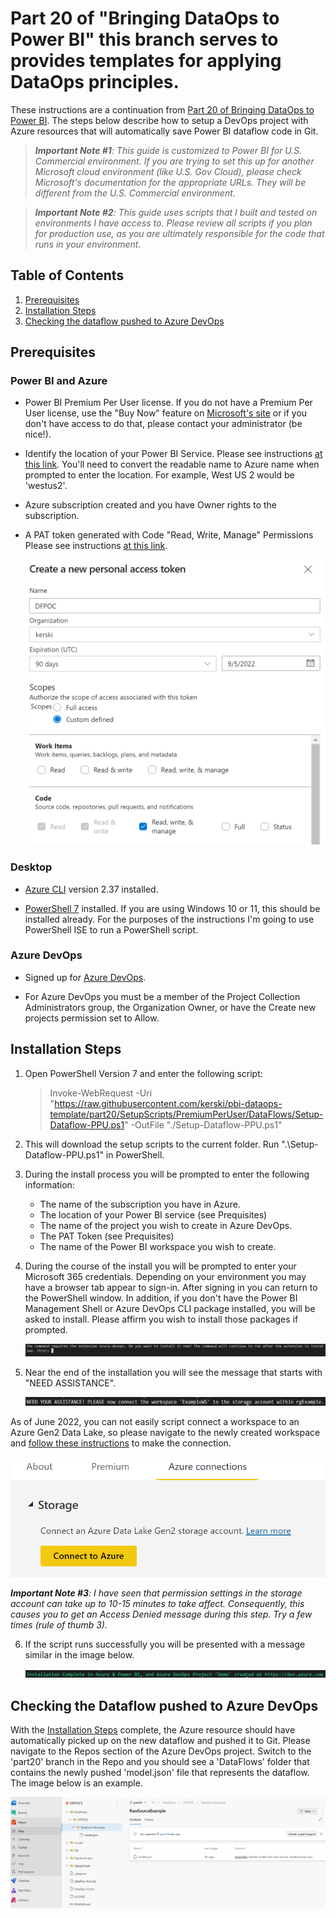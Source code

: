 # Part 20 of "Bringing DataOps to Power BI" this branch serves to provides templates for applying DataOps principles.

These instructions are a continuation from <a href="https://www.kerski.tech/bringing-dataops-to-power-bi-part20/" target="_blank">Part 20 of Bringing DataOps to Power BI</a>.  The steps below describe how to setup a DevOps project with Azure resources that will automatically save Power BI dataflow code in Git.

> ***Important Note #1**: This guide is customized to Power BI for U.S. Commercial environment. If you are trying to set this up for another Microsoft cloud environment (like U.S. Gov Cloud), please check Microsoft's documentation for the appropriate URLs. They will be different from the U.S. Commercial environment.*

> ***Important Note #2**: This guide uses scripts that I built and tested on environments I have access to. Please review all scripts if you plan for production use, as you are ultimately responsible for the code that runs in your environment.*

## Table of Contents

1. [Prerequisites](#Prerequisites)
1. [Installation Steps](#Installation-Steps)
1. [Checking the dataflow pushed to Azure DevOps
](#Checking-the-dataflow-pushed-to-Azure-DevOps)

## Prerequisites

### Power BI and Azure
-   Power BI Premium Per User license. If you do not have a Premium Per User license, use the "Buy Now" feature on <a href="https://docs.microsoft.com/en-us/power-bi/admin/service-premium-per-user-faq" target="_blank">Microsoft's site</a> or if you don't have access to do that, please contact your administrator (be nice!).

-  Identify the location of your Power BI Service. Please see instructions <a href="https://docs.microsoft.com/en-us/power-bi/admin/service-admin-where-is-my-tenant-located" target="_blank">at this link</a>.  You'll need to convert the readable name to Azure name when prompted to enter the location.  For example, West US 2 would be 'westus2'.

-   Azure subscription created and you have Owner rights to the subscription.

- A PAT token generated with Code "Read, Write, Manage" Permissions  Please see instructions <a href="https://docs.microsoft.com/en-us/azure/devops/organizations/accounts/use-personal-access-tokens-to-authenticate?view=azure-devops&tabs=Windows#create-a-pat" target="_blank">at this link</a>.

    ![Example to PAT Token](./images/part20-PAT.PNG)

### Desktop

-  <a href="https://docs.microsoft.com/en-us/cli/azure/install-azure-cli" target="_blank">Azure CLI</a> version 2.37 installed.

-  <a href="https://docs.microsoft.com/en-us/powershell/scripting/install/installing-powershell-on-windows?view=powershell-7.2" target="_blank">PowerShell 7</a> installed.  If you are using Windows 10 or 11, this should be installed already. For the purposes of the instructions I'm going to use PowerShell ISE to run a PowerShell script. 

### Azure DevOps

-  Signed up for <a href="https://docs.microsoft.com/en-us/azure/devops/user-guide/sign-up-invite-teammates?view=azure-devops" target="_blank">Azure DevOps</a>.

- For Azure DevOps you must be a member of the Project Collection Administrators group, the Organization Owner, or have the Create new projects permission set to Allow. 

## Installation Steps

1. Open PowerShell Version 7 and enter the following script:
    > Invoke-WebRequest -Uri "https://raw.githubusercontent.com/kerski/pbi-dataops-template/part20/SetupScripts/PremiumPerUser/DataFlows/Setup-Dataflow-PPU.ps1" -OutFile "./Setup-Dataflow-PPU.ps1"
    
1. This will download the setup scripts to the current folder.  Run ".\Setup-Dataflow-PPU.ps1" in PowerShell.

1. During the install process you will be prompted to enter the following information:

    - The name of the subscription you have in Azure.
    - The location of your Power BI service (see Prequisites)
    - The name of the project you wish to create in Azure DevOps. 
    - The PAT Token (see Prequisites)
    - The name of the Power BI workspace you wish to create.

1. During the course of the install you will be prompted to enter your Microsoft 365 credentials. Depending on your environment you may have a browser tab appear to sign-in. After signing in you can return to the PowerShell window. In addition, if you don't have the Power BI Management Shell or Azure DevOps CLI package installed, you will be asked to install.  Please affirm you wish to install those packages if prompted.

    ![Prompt to install azure devops cli](./images/part5-devops-cli-install.PNG)

1. Near the end of the installation you will see the message that starts with "NEED ASSISTANCE".

    ![Screenshot of manual step required](./images/part20-help-please.PNG)

As of June 2022, you can not easily script connect a workspace to an Azure Gen2 Data Lake, so please navigate to the newly created workspace and <a href="https://docs.microsoft.com/en-us/power-bi/transform-model/dataflows/dataflows-azure-data-lake-storage-integration#prerequisites" target="_blank">follow these instructions</a> to make the connection.

   ![Screenshot of linking workspace to Azure storage](./images/part20-connect-workspace.PNG)


***Important Note #3**: I have seen that permission settings in the storage account can take up to 10-15 minutes to take affect.  Consequently, this causes you to get an Access Denied message during this step.  Try a few times (rule of thumb 3).*

6. If the script runs successfully you will be presented with a message similar in the image below. 

    ![Example of successful install](./images/part20-success-install.PNG)

## Checking the Dataflow pushed to Azure DevOps

With the [Installation Steps](#Installation-Steps) complete, the Azure resource should have automatically picked up on the new dataflow and pushed it to Git. Please navigate to the Repos section of the Azure DevOps project.  Switch to the 'part20' branch in the Repo and you should see a 'DataFlows' folder that contains the newly pushed 'model.json' file that represents the dataflow.  The image below is an example. 

![Example of successfully saved file to Git](./images/part20-saved-model.PNG)